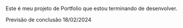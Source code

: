 Este é meu projeto de Portfolio que estou terminando de desenvolver.

Previsão de conclusão 18/02/2024
